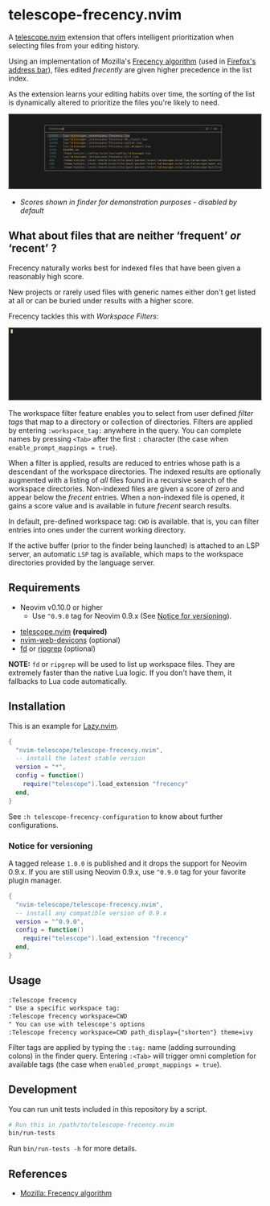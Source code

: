 # telescope-frecency.nvim

A [telescope.nvim][] extension that offers intelligent prioritization when
selecting files from your editing history.

[telescope.nvim]: https://github.com/nvim-telescope/telescope.nvim

Using an implementation of Mozilla's [Frecency algorithm][] (used in [Firefox's
address bar][]), files edited _frecently_ are given higher precedence in the
list index.

[Frecency algorithm]: https://web.archive.org/web/20210421120120/https://developer.mozilla.org/en-US/docs/Mozilla/Tech/Places/Frecency_algorithm
[Firefox's address bar]: https://support.mozilla.org/en-US/kb/address-bar-autocomplete-firefox

As the extension learns your editing habits over time, the sorting of the list
is dynamically altered to prioritize the files you're likely to need.

<img src="https://raw.githubusercontent.com/sunjon/images/master/gh_readme_telescope_frecency.png" alt="screenshot" width="800"/>

* _Scores shown in finder for demonstration purposes - disabled by default_

## What about files that are neither ‘frequent’ _or_ ‘recent’ ?

Frecency naturally works best for indexed files that have been given a
reasonably high score.

New projects or rarely used files with generic names either don't get listed at
all or can be buried under results with a higher score.

Frecency tackles this with *Workspace Filters*:

<img src="https://raw.githubusercontent.com/sunjon/images/master/frecency_workspace_folders.gif" alt="screenshot" width="800"/>

The workspace filter feature enables you to select from user defined _filter
tags_ that map to a directory or collection of directories. Filters are applied
by entering `:workspace_tag:` anywhere in the query. You can complete names by
pressing `<Tab>` after the first `:` character (the case when
`enable_prompt_mappings = true`).

When a filter is applied, results are reduced to entries whose path is a
descendant of the workspace directories. The indexed results are optionally
augmented with a listing of _all_ files found in a recursive search of the
workspace directories. Non-indexed files are given a score of zero and appear
below the _frecent_ entries. When a non-indexed file is opened, it gains a
score value and is available in future _frecent_ search results.

In default, pre-defined workspace tag: `CWD` is available. that is, you can
filter entries into ones under the current working directory.

If the active buffer (prior to the finder being launched) is attached to an LSP
server, an automatic `LSP` tag is available, which maps to the workspace
directories provided by the language server.

## Requirements

* Neovim v0.10.0 or higher
    * Use `^0.9.0` tag for Neovim 0.9.x (See [Notice for versioning](#notice-for-versioning)).
- [telescope.nvim](https://github.com/nvim-telescope/telescope.nvim) **(required)**
- [nvim-web-devicons](https://github.com/kyazdani42/nvim-web-devicons) (optional)
- [fd](https://github.com/sharkdp/fd) or [ripgrep](https://github.com/BurntSushi/ripgrep) (optional)

**NOTE:** `fd` or `ripgrep` will be used to list up workspace files. They are
extremely faster than the native Lua logic. If you don't have them, it
fallbacks to Lua code automatically.

## Installation

This is an example for [Lazy.nvim](https://github.com/folke/lazy.nvim).

```lua
{
  "nvim-telescope/telescope-frecency.nvim",
  -- install the latest stable version
  version = "*",
  config = function()
    require("telescope").load_extension "frecency"
  end,
}
```

See `:h telescope-frecency-configuration` to know about further configurations.

### Notice for versioning

A tagged release `1.0.0` is published and it drops the support for Neovim 0.9.x.
If you are still using Neovim 0.9.x, use `^0.9.0` tag for your favorite plugin
manager.

```lua
{
  "nvim-telescope/telescope-frecency.nvim",
  -- install any compatible version of 0.9.x
  version = "^0.9.0",
  config = function()
    require("telescope").load_extension "frecency"
  end,
}
```

## Usage

```vim
:Telescope frecency
" Use a specific workspace tag:
:Telescope frecency workspace=CWD
" You can use with telescope's options
:Telescope frecency workspace=CWD path_display={"shorten"} theme=ivy
```

Filter tags are applied by typing the `:tag:` name (adding surrounding colons)
in the finder query. Entering `:<Tab>` will trigger omni completion for
available tags (the case when `enabled_prompt_mappings = true`).

## Development

You can run unit tests included in this repository by a script.

```bash
# Run this in /path/to/telescope-frecency.nvim
bin/run-tests
```

Run `bin/run-tests -h` for more details.

## References

- [Mozilla: Frecency algorithm](https://web.archive.org/web/20210421120120/https://developer.mozilla.org/en-US/docs/Mozilla/Tech/Places/Frecency_algorithm)
